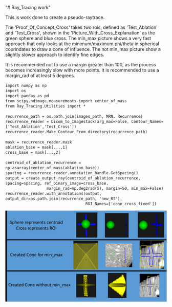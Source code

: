 "# Ray_Tracing work" 

This is work done to create a pseudo-raytrace.

The 'Proof_Of_Concept_Cross' takes two rois, defined as 'Test_Ablation' and 'Test_Cross', shown in the 'Picture_With_Cross_Explanation' as the green sphere and blue cross.
The min_max picture shows a very fast approach that only looks at the minimum/maximum phi/theta in spherical coorindates to draw a cone of influence.
The not min_max picture show a slightly slower approach to identify fine edges.

It is recommended not to use a margin greater than 100, as the process becomes increasingly slow with more points.
It is recommended to use a margin_rad of at least 5 degrees.


    import numpy as np
    import os
    import pandas as pd
    from scipy.ndimage.measurements import center_of_mass
    from Ray_Tracing.Utilities import *
    
    recurrence_path = os.path.join(images_path, MRN, Recurrence)
    recurrence_reader = Dicom_to_Imagestack(arg_max=False, Contour_Names=['Test_Ablation','Test_Cross'])
    recurrence_reader.Make_Contour_From_directory(recurrence_path)

    mask = recurrence_reader.mask
    ablation_base = mask[...,1]
    cross_base = mask[...,2]

    centroid_of_ablation_recurrence = np.asarray(center_of_mass(ablation_base))
    spacing = recurrence_reader.annotation_handle.GetSpacing()
    output = create_output_ray(centroid_of_ablation_recurrence, spacing=spacing, ref_binary_image=cross_base,
                      margin_rad=np.deg2rad(5), margin=50, min_max=False)
    recurrence_reader.with_annotations(output, output_dir=os.path.join(recurrence_path, 'new_RT'),
                                       ROI_Names=['cone_cross_fixed'])
 ![alt test](Picture_With_Cross_Explanation.jpg)

